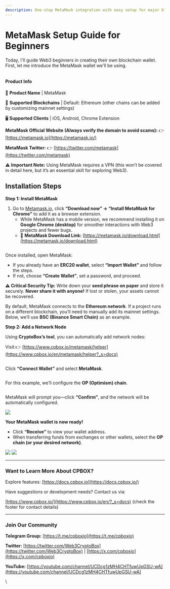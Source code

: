 ```yaml
---
description: One-stop MetaMask integration with easy setup for major blockchain networks.
---
```


# MetaMask Setup Guide for Beginners

Today, I'll guide Web3 beginners in creating their own blockchain wallet. First, let me introduce the MetaMask wallet we'll be using.

<figure><img src="../../.gitbook/assets/image (39).png" alt=""><figcaption></figcaption></figure>

#### **Product Info**

🦊 **Product Name** | MetaMask

🔗 **Supported Blockchains** | Default: Ethereum (other chains can be added by customizing mainnet settings)

🖥 **Supported Clients** | iOS, Android, Chrome Extension

**MetaMask Official Website (Always verify the domain to avoid scams):**
👉 [https://metamask.io](https://metamask.io/)

**MetaMask Twitter:**
👉 [https://twitter.com/metamask](https://twitter.com/metamask)

⚠ **Important Note:** Using MetaMask requires a VPN (this won’t be covered in detail here, but it’s an essential skill for exploring Web3).



## **Installation Steps**

**Step 1: Install MetaMask**

1. Go to [Metamask.io](https://metamask.io/), click **“Download now” → “Install MetaMask for Chrome”** to add it as a browser extension.
   * While MetaMask has a mobile version, we recommend installing it on **Google Chrome (desktop)** for smoother interactions with Web3 projects and fewer bugs.
   * 🔗 **MetaMask Download Link:** [https://metamask.io/download.html](https://metamask.io/download.html)

<figure><img src="../../.gitbook/assets/image (38).png" alt=""><figcaption></figcaption></figure>

Once installed, open MetaMask:

* If you already have an **ERC20 wallet**, select **“Import Wallet”** and follow the steps.
* If not, choose **“Create Wallet”**, set a password, and proceed.

**⚠ Critical Security Tip:** Write down your **seed phrase on paper** and store it securely. **Never share it with anyone!** If lost or stolen, your assets cannot be recovered.

By default, MetaMask connects to the **Ethereum network**. If a project runs on a different blockchain, you’ll need to manually add its mainnet settings. Below, we’ll use **BSC (Binance Smart Chain)** as an example.

**Step 2: Add a Network Node**

Using **CryptoBox’s tool**, you can automatically add network nodes:

Visit:👉 [https://www.cpbox.io/metamask/helper](https://www.cpbox.io/en/metamask/helper?_s=docs)

<figure><img src="../../.gitbook/assets/image (40).png" alt=""><figcaption></figcaption></figure>

Click **“Connect Wallet”** and select **MetaMask**.

<figure><img src="../../.gitbook/assets/image (41).png" alt=""><figcaption></figcaption></figure>

For this example, we’ll configure the **OP (Optimism) chain**.

<figure><img src="../../.gitbook/assets/image (42).png" alt=""><figcaption></figcaption></figure>

MetaMask will prompt you—click **“Confirm”**, and the network will be automatically configured.

![](<../../.gitbook/assets/image (43).png>)

**Your MetaMask wallet is now ready!**

* Click **“Receive”** to view your wallet address.
* When transferring funds from exchanges or other wallets, select the **OP chain (or your desired network)**.

![](../../.gitbook/assets/fcdf81fe-401d-4b26-8207-f94119e88c49.png) ![](../../.gitbook/assets/e0f42dcd-ce8c-4458-b704-d91324695c28.png)

***

### **Want to Learn More About CPBOX?**

Explore features: [https://docs.cpbox.io](https://docs.cpbox.io/)

Have suggestions or development needs? Contact us via:

[https://www.cpbox.io/](https://www.cpbox.io/en/?_s=docs) (check the footer for contact details)

***

### **Join Our Community**

**Telegram Group:** [https://t.me/cpboxio](https://t.me/cpboxio)

**Twitter:** [https://twitter.com/Web3CryptoBox](https://twitter.com/Web3CryptoBox) | [https://x.com/cpboxio](https://x.com/cpboxio)

**YouTube:** [https://youtube.com/channel/UCDcg1zMH4CHTfuwUpGSU-wA](https://youtube.com/channel/UCDcg1zMH4CHTfuwUpGSU-wA)

\
